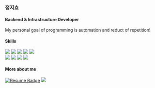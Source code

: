 ### 정지효

#### Backend & Infrastructure Developer 
My personal goal of programming is automation and reduct of repetition!

#### Skills
![](https://img.shields.io/badge/CSharp-239120?style=flat-square&logo=Sharp&logoColor=white)
![](https://img.shields.io/badge/ASP.NETCORE-E50914?style=flat-square&logo=.NET&logoColor=white)
<img src="https://img.shields.io/badge/Blazor-512BD4?style=flat-square&logo=Blazor&logoColor=white">
![](https://img.shields.io/badge/JAVA-007396?style=flat-square&logo=Java&logoColor=white)
![](https://img.shields.io/badge/Spring-6DB33F?style=flat-square&logo=Spring&logoColor=white)
</br>
<img src="https://img.shields.io/badge/JavaScript-F7DF1E?style=flat-square&logo=JavaScript&logoColor=white">
<img src="https://img.shields.io/badge/React-61DAFB?style=flat-square&logo=React&logoColor=white">
<img src="https://img.shields.io/badge/Docker-2496ED?style=flat-square&logo=Docker&logoColor=white">
![](https://img.shields.io/badge/Kubernetes-326C25?style=flat-square&logo=Java&logoColor=white)
#### More about me
[![Resume Badge](https://img.shields.io/badge/Resume-535D6C?style=flat-square&logo=ReadMe&link=https://zeehyo.notion.site/zeehyo/f256efa8baf24fdcb093852d35c56ec2)](https://zeehyo.notion.site/zeehyo/f256efa8baf24fdcb093852d35c56ec2)
<a href="https://velog.io/@zeehyo2216" target="_blank"><img src="https://img.shields.io/badge/Velog-20c997?style=flat-square&logo=Vimeo&logoColor=white"/></a>
